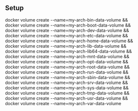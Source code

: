 ## Setup

docker volume create --name=my-arch-bin-data-volume && \
docker volume create --name=my-arch-boot-data-volume && \
docker volume create --name=my-arch-dev-data-volume && \
docker volume create --name=my-arch-etc-data-volume && \
docker volume create --name=my-arch-home-data-volume && \
docker volume create --name=my-arch-lib-data-volume && \
docker volume create --name=my-arch-lib64-data-volume && \
docker volume create --name=my-arch-mnt-data-volume && \
docker volume create --name=my-arch-opt-data-volume && \
docker volume create --name=my-arch-root-data-volume && \
docker volume create --name=my-arch-run-data-volume && \
docker volume create --name=my-arch-sbin-data-volume && \
docker volume create --name=my-arch-srv-data-volume && \
docker volume create --name=my-arch-sys-data-volume && \
docker volume create --name=my-arch-tmp-data-volume && \
docker volume create --name=my-arch-usr-data-volume && \
docker volume create --name=my-arch-var-data-volume

